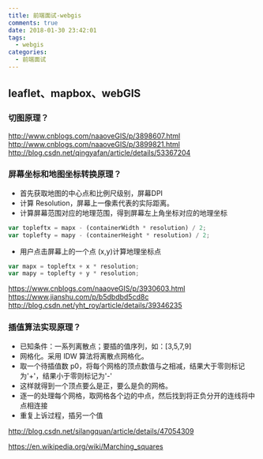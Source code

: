 ```yaml
---
title: 前端面试-webgis
comments: true
date: 2018-01-30 23:42:01
tags:
  - webgis
categories:
  - 前端面试
---
```


## leaflet、mapbox、webGIS
<!-- more -->

### 切图原理？

http://www.cnblogs.com/naaoveGIS/p/3898607.html
http://www.cnblogs.com/naaoveGIS/p/3899821.html
http://blog.csdn.net/qingyafan/article/details/53367204

### 屏幕坐标和地图坐标转换原理？
- 首先获取地图的中心点和比例尺级别，屏幕DPI
- 计算 Resolution，屏幕上一像素代表的实际距离。
- 计算屏幕范围对应的地理范围，得到屏幕左上角坐标对应的地理坐标
```js
var topleftx = mapx - (containerWidth * resolution) / 2;
var toplefty = mapy - (containerHeight * resolution) / 2;
```
- 用户点击屏幕上的一个点 (x,y)计算地理坐标点
```js
var mapx = topleftx + x * resolution;
var mapy = toplefty + y * resolution;
```
https://www.cnblogs.com/naaoveGIS/p/3930603.html
https://www.jianshu.com/p/b5dbdbd5cd8c
http://blog.csdn.net/yht_roy/article/details/39346235

### 插值算法实现原理？
- 已知条件：一系列离散点；要插的值序列，如：[3,5,7,9]
- 网格化。采用 IDW 算法将离散点网格化。
- 取一个待插值数 p0，将每个网格的顶点数值与之相减，结果大于零则标记为'+'，结果小于零则标记为'-'
- 这样就得到一个顶点要么是正，要么是负的网格。
- 逐一的处理每个网格，取网格各个边的中点，然后找到将正负分开的连线将中点相连接
- 重复上诉过程，插另一个值

http://blog.csdn.net/silangquan/article/details/47054309

https://en.wikipedia.org/wiki/Marching_squares
